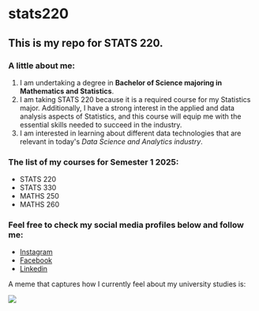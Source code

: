 # stats220

## This is my repo for STATS 220. 

### A little about me:

1) I am undertaking a degree in **Bachelor of Science majoring in 
   Mathematics and Statistics**.
2) I am taking STATS 220 because it is a required course for my Statistics 
   major. Additionally, I have a strong interest in the applied and data 
   analysis aspects of Statistics, and this course will equip me with the essential skills needed to succeed in the industry.
3) I am interested in learning about different data technologies that are relevant in today's *Data Science and Analytics industry*. 

### The list of my courses for Semester 1 2025:
  * STATS 220
  * STATS 330
  * MATHS 250
  * MATHS 260

### Feel free to check my social media profiles below and follow me:
  * [Instagram](https://www.instagram.com/persona_krishanu/)
  * [Facebook](https://www.facebook.com/profile.php?id=100092529061433)
  * [Linkedin](https://www.linkedin.com/in/krishanu-bikram-choudhury-267914274/)

A meme that captures how I currently feel about my university studies is:

![](https://media1.tenor.com/m/gdK5r6K9mCIAAAAC/home-work-kid.gif)
